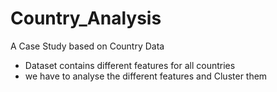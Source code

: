 # Country_Analysis
A Case Study based on Country Data

* Dataset contains different features for all countries
* we have to analyse the different features and Cluster them

